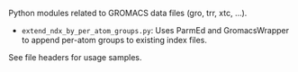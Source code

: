 Python modules related to GROMACS data files (gro, trr, xtc, ...).

- `extend_ndx_by_per_atom_groups.py`: Uses ParmEd and GromacsWrapper to append per-atom groups to existing index files.

See file headers for usage samples.
